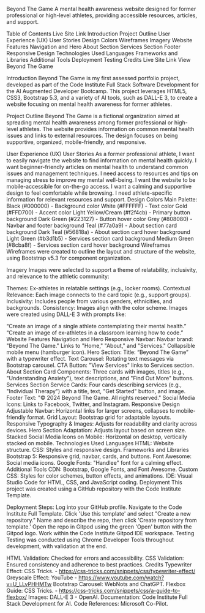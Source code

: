 Beyond The Game
A mental health awareness website designed for former professional or high-level athletes, providing accessible resources, articles, and support.

Table of Contents
Live Site Link
Introduction
Project Outline
User Experience (UX)
User Stories
Design
Colors
Wireframes
Imagery
Website Features
Navigation and Hero
About Section
Services Section
Footer
Responsive Design
Technologies Used
Languages
Frameworks and Libraries
Additional Tools
Deployment
Testing
Credits
Live Site Link
View Beyond The Game

Introduction
Beyond The Game is my first assessed portfolio project, developed as part of the Code Institute Full Stack Software Development for the AI Augmented Developer Bootcamp. This project leverages HTML5, CSS3, Bootstrap 5.3, and a variety of AI tools, such as DALL-E 3, to create a website focusing on mental health awareness for former athletes.

Project Outline
Beyond The Game is a fictional organization aimed at spreading mental health awareness among former professional or high-level athletes. The website provides information on common mental health issues and links to external resources. The design focuses on being supportive, organized, mobile-friendly, and responsive.

User Experience (UX)
User Stories
As a former professional athlete, I want to easily navigate the website to find information on mental health quickly.
I want beginner-friendly articles on mental health to understand common issues and management techniques.
I need access to resources and tips on managing stress to improve my mental well-being.
I want the website to be mobile-accessible for on-the-go access.
I want a calming and supportive design to feel comfortable while browsing.
I need athlete-specific information for relevant resources and support.
Design
Colors
Main Palette:
Black (#000000) - Background color
White (#FFFFFF) - Text color
Gold (#FFD700) - Accent color
Light Yellow/Cream (#f2f4cb) - Primary button background
Dark Green (#223127) - Button hover color
Grey (#808080) - Navbar and footer background
Teal (#77a0a9) - About section card background
Dark Teal (#56818a) - About section card hover background
Light Green (#b3d1b5) - Services section card background
Medium Green (#8cba8f) - Services section card hover background
Wireframes
Wireframes were created to outline the layout and structure of the website, using Bootstrap v5.3 for component organization.

Imagery
Images were selected to support a theme of relatability, inclusivity, and relevance to the athletic community:

Themes: Ex-athletes in relatable settings (e.g., locker rooms).
Contextual Relevance: Each image connects to the card topic (e.g., support groups).
Inclusivity: Includes people from various genders, ethnicities, and backgrounds.
Consistency: Images align with the color scheme.
Images were created using DALL-E 3 with prompts like:

“Create an image of a single athlete contemplating their mental health.”
“Create an image of ex-athletes in a classroom learning how to code.”
Website Features
Navigation and Hero
Responsive Navbar:
Navbar brand: "Beyond The Game."
Links to "Home," "About," and "Services."
Collapsible mobile menu (hamburger icon).
Hero Section:
Title: “Beyond The Game” with a typewriter effect.
Text Carousel: Rotating text messages via Bootstrap carousel.
CTA Button: "View Services" links to Services section.
About Section
Card Components:
Three cards with images, titles (e.g., "Understanding Anxiety"), text descriptions, and "Find Out More" buttons.
Services Section
Service Cards:
Four cards describing services (e.g., "Individual Therapy") with a title, text, "Get Started" button, and image.
Footer
Text: "© 2024 Beyond The Game. All rights reserved."
Social Media Icons: Links to Facebook, Twitter, and Instagram.
Responsive Design
Adjustable Navbar: Horizontal links for larger screens, collapses to mobile-friendly format.
Grid Layout: Bootstrap grid for adaptable layouts.
Responsive Typography & Images: Adjusts for readability and clarity across devices.
Hero Section Adaptation: Adjusts layout based on screen size.
Stacked Social Media Icons on Mobile: Horizontal on desktop, vertically stacked on mobile.
Technologies Used
Languages
HTML: Website structure.
CSS: Styles and responsive design.
Frameworks and Libraries
Bootstrap 5: Responsive grid, navbar, cards, and buttons.
Font Awesome: Social media icons.
Google Fonts: "Handlee" font for a calming effect.
Additional Tools
CDN: Bootstrap, Google Fonts, and Font Awesome.
Custom CSS: Styles for color schemes, button effects, and animations.
IDE: Visual Studio Code for HTML, CSS, and JavaScript coding.
Deployment
This project was created using a GitHub repository with the Code Institute Template.

Deployment Steps:
Log into your GitHub profile.
Navigate to the Code Institute Full Template.
Click 'Use this template' and select "Create a new repository."
Name and describe the repo, then click 'Create repository from template.'
Open the repo in Gitpod using the green 'Open' button with the Gitpod logo.
Work within the Code Institute Gitpod IDE workspace.
Testing
Testing was conducted using Chrome Developer Tools throughout development, with validation at the end.

HTML Validation: Checked for errors and accessibility.
CSS Validation: Ensured consistency and adherence to best practices.
Credits
Typewriter Effect: CSS Tricks. - https://css-tricks.com/snippets/css/typewriter-effect/
Greyscale Effect: YouTube - https://www.youtube.com/watch?v=U_LLvPHHMTw
Bootstrap Carousel: WebNots and ChatGPT.
Flexbox Guide: CSS Tricks. - https://css-tricks.com/snippets/css/a-guide-to-flexbox/
Images: DALL-E 3 - OpenAI.
Documentation: Code Institute Full Stack Development for AI.
Code References: Microsoft Co-Pilot.
